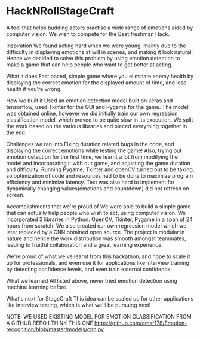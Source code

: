 # HackNRollStageCraft
A tool that helps budding actors practise a wide range of emotions aided by computer vision.
We wish to compete for the Best freshman Hack.

Inspiration
We found acting hard when we were young, mainly due to the difficulty in displaying emotions at will in scenes, and making it look natural. Hence we decided to solve this problem by using emotion detection to make a game that can help people who want to get better at acting.

What it does
Fast paced, simple game where you eliminate enemy health by displaying the correct emotion for the displayed amount of time, and lose health if you're wrong.

How we built it
Used an emotion detection model built on keras and tensorflow, used Tkinter for the GUI and Pygame for the game. The model was obtained online, however we did initially train our own regression classification model, which proved to be quite slow in its execution. We split the work based on the various libraries and pieced everything together in the end.

Challenges we ran into
Fixing duration related bugs in the code, and displaying the correct emotions while testing the game! Also, trying out emotion detection for the first time, we learnt a lot from modifying the model and incorporating it with our game, and adjusting the game duration and difficulty. Running Pygame, Tkinter and openCV turned out to be taxing, so optimization of code and resources had to be done to maximize program efficiency and minimize latency. Text was also hard to implement for dynamically changing values(emotions and countdown) did not refresh on screen.

Accomplishments that we're proud of
We were able to build a simple game that can actually help people who wish to act, using computer vision. We incorporated 3 libraries in Python: OpenCV, Tkinter, Pygame in a span of 24 hours from scratch. We also created our own regression model which we later replaced by a CNN obtained open source. The project is modular in nature and hence the work distribution was smooth amongst teammates, leading to fruitful collaboration and a great learning experience.

We're proud of what we've learnt from this hackathon, and hope to scale it up for professionals, and even use it for applications like interview training by detecting confidence levels, and even train external confidence.

What we learned
All listed above, never tried emotion detection using machine learning before.

What's next for StageCraft
This idea can be scaled up for other applications like interview testing, which is what we'll be pursuing next!

NOTE: WE USED EXISTING MODEL FOR EMOTION CLASSIFICATION FROM A GITHUB REPO I THINK THIS ONE https://github.com/omar178/Emotion-recognition/blob/master/models/cnn.py
